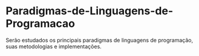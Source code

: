 # Paradigmas-de-Linguagens-de-Programacao
Serão estudados os principais paradigmas de linguagens de programação, suas metodologias e implementações.
